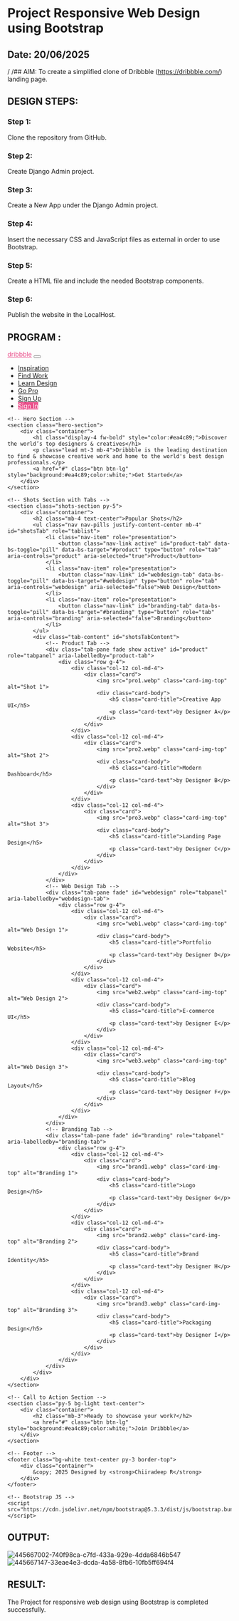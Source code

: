 # Project Responsive Web Design using Bootstrap
## Date: 20/06/2025 
/
/## AIM:
To create a simplified clone of Dribbble (https://dribbble.com/) landing page.


## DESIGN STEPS:

### Step 1:
Clone the repository from GitHub.

### Step 2:
Create Django Admin project.

### Step 3:
Create a New App under the Django Admin project.

### Step 4:
Insert the necessary CSS and JavaScript files as external in order to use Bootstrap.

### Step 5:
Create a HTML file and include the needed Bootstrap components.

### Step 6:
Publish the website in the LocalHost.

## PROGRAM :
<!DOCTYPE html>
<html lang="en">
<head>
    <meta charset="UTF-8">
    <meta name="viewport" content="width=device-width, initial-scale=1.0">
    <title>Dribbble Clone Landing Page</title>
    <!-- Bootstrap CSS -->
    <link href="https://cdn.jsdelivr.net/npm/bootstrap@5.3.3/dist/css/bootstrap.min.css" rel="stylesheet">
    <style>
        .hero-section {
            background: #f8f9fa;
            padding: 60px 0;
            text-align: center;
        }
        .shots-section img {
            border-radius: 1rem;
        }
        .shots-section .card {
            border: none;
        }
    </style>
</head>
<body>
    <!-- Navigation Bar -->
    <nav class="navbar navbar-expand-lg navbar-light bg-white shadow-sm">
        <div class="container">
            <a class="navbar-brand fw-bold text-pink" href="#" style="color:#ea4c89;">dribbble</a>
            <button class="navbar-toggler" type="button" data-bs-toggle="collapse" data-bs-target="#navbarNav">
                <span class="navbar-toggler-icon"></span>
            </button>
            <div class="collapse navbar-collapse" id="navbarNav">
                <ul class="navbar-nav ms-auto">
                    <li class="nav-item"><a class="nav-link" href="#">Inspiration</a></li>
                    <li class="nav-item"><a class="nav-link" href="#">Find Work</a></li>
                    <li class="nav-item"><a class="nav-link" href="#">Learn Design</a></li>
                    <li class="nav-item"><a class="nav-link" href="#">Go Pro</a></li>
                    <li class="nav-item"><a class="nav-link" href="#">Sign Up</a></li>
                    <li class="nav-item"><a class="btn btn-pink ms-2" style="background:#ea4c89;color:white;" href="#">Sign In</a></li>
                </ul>
            </div>
        </div>
    </nav>

    <!-- Hero Section -->
    <section class="hero-section">
        <div class="container">
            <h1 class="display-4 fw-bold" style="color:#ea4c89;">Discover the world’s top designers & creatives</h1>
            <p class="lead mt-3 mb-4">Dribbble is the leading destination to find & showcase creative work and home to the world's best design professionals.</p>
            <a href="#" class="btn btn-lg" style="background:#ea4c89;color:white;">Get Started</a>
        </div>
    </section>

    <!-- Shots Section with Tabs -->
    <section class="shots-section py-5">
        <div class="container">
            <h2 class="mb-4 text-center">Popular Shots</h2>
            <ul class="nav nav-pills justify-content-center mb-4" id="shotsTab" role="tablist">
                <li class="nav-item" role="presentation">
                    <button class="nav-link active" id="product-tab" data-bs-toggle="pill" data-bs-target="#product" type="button" role="tab" aria-controls="product" aria-selected="true">Product</button>
                </li>
                <li class="nav-item" role="presentation">
                    <button class="nav-link" id="webdesign-tab" data-bs-toggle="pill" data-bs-target="#webdesign" type="button" role="tab" aria-controls="webdesign" aria-selected="false">Web Design</button>
                </li>
                <li class="nav-item" role="presentation">
                    <button class="nav-link" id="branding-tab" data-bs-toggle="pill" data-bs-target="#branding" type="button" role="tab" aria-controls="branding" aria-selected="false">Branding</button>
                </li>
            </ul>
            <div class="tab-content" id="shotsTabContent">
                <!-- Product Tab -->
                <div class="tab-pane fade show active" id="product" role="tabpanel" aria-labelledby="product-tab">
                    <div class="row g-4">
                        <div class="col-12 col-md-4">
                            <div class="card">
                                <img src="pro1.webp" class="card-img-top" alt="Shot 1">
                                <div class="card-body">
                                    <h5 class="card-title">Creative App UI</h5>
                                    <p class="card-text">by Designer A</p>
                                </div>
                            </div>
                        </div>
                        <div class="col-12 col-md-4">
                            <div class="card">
                                <img src="pro2.webp" class="card-img-top" alt="Shot 2">
                                <div class="card-body">
                                    <h5 class="card-title">Modern Dashboard</h5>
                                    <p class="card-text">by Designer B</p>
                                </div>
                            </div>
                        </div>
                        <div class="col-12 col-md-4">
                            <div class="card">
                                <img src="pro3.webp" class="card-img-top" alt="Shot 3">
                                <div class="card-body">
                                    <h5 class="card-title">Landing Page Design</h5>
                                    <p class="card-text">by Designer C</p>
                                </div>
                            </div>
                        </div>
                    </div>
                </div>
                <!-- Web Design Tab -->
                <div class="tab-pane fade" id="webdesign" role="tabpanel" aria-labelledby="webdesign-tab">
                    <div class="row g-4">
                        <div class="col-12 col-md-4">
                            <div class="card">
                                <img src="web1.webp" class="card-img-top" alt="Web Design 1">
                                <div class="card-body">
                                    <h5 class="card-title">Portfolio Website</h5>
                                    <p class="card-text">by Designer D</p>
                                </div>
                            </div>
                        </div>
                        <div class="col-12 col-md-4">
                            <div class="card">
                                <img src="web2.webp" class="card-img-top" alt="Web Design 2">
                                <div class="card-body">
                                    <h5 class="card-title">E-commerce UI</h5>
                                    <p class="card-text">by Designer E</p>
                                </div>
                            </div>
                        </div>
                        <div class="col-12 col-md-4">
                            <div class="card">
                                <img src="web3.webp" class="card-img-top" alt="Web Design 3">
                                <div class="card-body">
                                    <h5 class="card-title">Blog Layout</h5>
                                    <p class="card-text">by Designer F</p>
                                </div>
                            </div>
                        </div>
                    </div>
                </div>
                <!-- Branding Tab -->
                <div class="tab-pane fade" id="branding" role="tabpanel" aria-labelledby="branding-tab">
                    <div class="row g-4">
                        <div class="col-12 col-md-4">
                            <div class="card">
                                <img src="brand1.webp" class="card-img-top" alt="Branding 1">
                                <div class="card-body">
                                    <h5 class="card-title">Logo Design</h5>
                                    <p class="card-text">by Designer G</p>
                                </div>
                            </div>
                        </div>
                        <div class="col-12 col-md-4">
                            <div class="card">
                                <img src="brand2.webp" class="card-img-top" alt="Branding 2">
                                <div class="card-body">
                                    <h5 class="card-title">Brand Identity</h5>
                                    <p class="card-text">by Designer H</p>
                                </div>
                            </div>
                        </div>
                        <div class="col-12 col-md-4">
                            <div class="card">
                                <img src="brand3.webp" class="card-img-top" alt="Branding 3">
                                <div class="card-body">
                                    <h5 class="card-title">Packaging Design</h5>
                                    <p class="card-text">by Designer I</p>
                                </div>
                            </div>
                        </div>
                    </div>
                </div>
            </div>
        </div>
    </section>

    <!-- Call to Action Section -->
    <section class="py-5 bg-light text-center">
        <div class="container">
            <h2 class="mb-3">Ready to showcase your work?</h2>
            <a href="#" class="btn btn-lg" style="background:#ea4c89;color:white;">Join Dribbble</a>
        </div>
    </section>

    <!-- Footer -->
    <footer class="bg-white text-center py-3 border-top">
        <div class="container">
            &copy; 2025 Designed by <strong>Chiiradeep R</strong>
        </div>
    </footer>

    <!-- Bootstrap JS -->
    <script src="https://cdn.jsdelivr.net/npm/bootstrap@5.3.3/dist/js/bootstrap.bundle.min.js"></script>
</body>
</html>

## OUTPUT:
![445667002-740f98ca-c7fd-433a-929e-4dda6846b547](https://github.com/user-attachments/assets/83a51438-6306-4dd0-8e10-1e340f6ed968)
![445667147-33eae4e3-dcda-4a58-8fb6-10fb5ff694f4](https://github.com/user-attachments/assets/ffc772ea-b0e9-4829-b4d4-41cab9d6448f)


## RESULT:
The Project for responsive web design using Bootstrap is completed successfully.
